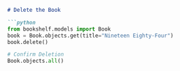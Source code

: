 ```markdown
# Delete the Book

```python
from bookshelf.models import Book
book = Book.objects.get(title="Nineteen Eighty-Four")
book.delete()

# Confirm Deletion
Book.objects.all()
```
